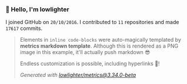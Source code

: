 ### 👋 Hello, I'm lowlighter

I joined GitHub on `20/10/2016`.
I contributed to `11` repositories and made `17617` commits.

> Elements in `inline code-blocks` were auto-magically templated by **metrics markdown template**.
> Although this is rendered as a PNG image in this example, it'll actually push markdown 😎
>
> Endless customization is possible, including hyperlinks 🎉!
>
> *Generated with [lowlighter/metrics@3.34.0-beta](https://github.com/lowlighter/metrics)*
